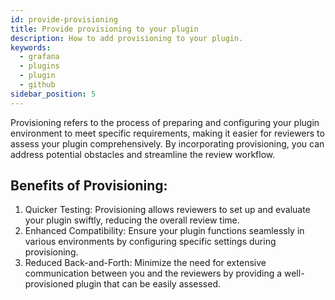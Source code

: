 ```yaml
---
id: provide-provisioning
title: Provide provisioning to your plugin
description: How to add provisioning to your plugin.
keywords:
  - grafana
  - plugins
  - plugin
  - github
sidebar_position: 5
---
```


Provisioning refers to the process of preparing and configuring your plugin environment to meet specific requirements, making it easier for reviewers to assess your plugin comprehensively. By incorporating provisioning, you can address potential obstacles and streamline the review workflow.

## Benefits of Provisioning:

1. Quicker Testing: Provisioning allows reviewers to set up and evaluate your plugin swiftly, reducing the overall review time.
1. Enhanced Compatibility: Ensure your plugin functions seamlessly in various environments by configuring specific settings during provisioning.
1. Reduced Back-and-Forth: Minimize the need for extensive communication between you and the reviewers by providing a well-provisioned plugin that can be easily assessed.

